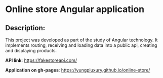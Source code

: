 # Online store Angular application

## Description:

This project was developed as part of the study of Angular technology. It implements routing, receiving and loading data into a public api, creating and displaying products.

**API link**: https://fakestoreapi.com/

**Application on gh-pages**: https://yungpluxury.github.io/online-store/
